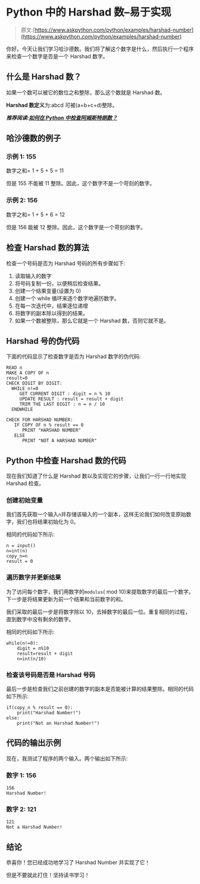 # Python 中的 Harshad 数–易于实现

> 原文:[https://www.askpython.com/python/examples/harshad-number](https://www.askpython.com/python/examples/harshad-number)

你好。今天让我们学习哈沙德数。我们将了解这个数字是什么，然后执行一个程序来检查一个数字是否是一个 Harshad 数字。

## 什么是 Harshad 数？

如果一个数可以被它的数位之和整除，那么这个数就是 Harshad 数。

**Harshad 数定义**为:abcd 可被(a+b+c+d)整除。

***推荐阅读:[如何在 Python 中检查阿姆斯特朗数？](https://www.askpython.com/python/examples/armstrong-number)***

## 哈沙德数的例子

### 示例 1: 155

数字之和= 1 + 5 + 5 = 11

但是 155 不能被 11 整除。因此，这个数字不是一个苛刻的数字。

### 示例 2: 156

数字之和= 1 + 5 + 6 = 12

但是 156 能被 12 整除。因此，这个数字是一个苛刻的数字。

## 检查 Harshad 数的算法

检查一个号码是否为 Harshad 号码的所有步骤如下:

1.  读取输入的数字
2.  将号码复制一份，以便稍后检查结果。
3.  创建一个结果变量(设置为 0)
4.  创建一个 while 循环来逐个数字地遍历数字。
5.  在每一次迭代中，结果逐位递增
6.  将数字的副本除以得到的结果。
7.  如果一个数被整除，那么它就是一个 Harshad 数，否则它就不是。

## Harshad 号的伪代码

下面的代码显示了检查数字是否为 Harshad 数字的伪代码:

```
READ n
MAKE A COPY OF n
result=0
CHECK DIGIT BY DIGIT:
  WHILE n!=0
     GET CURRENT DIGIT : digit = n % 10
     UPDATE RESULT : result = result + digit
     TRIM THE LAST DIGIT : n = n / 10
  ENDWHILE

CHECK FOR HARSHAD NUMBER:
   IF COPY OF n % result == 0
      PRINT "HARSHAD NUMBER"
   ELSE
      PRINT "NOT A HARSHAD NUMBER"

```

## Python 中检查 Harshad 数的代码

现在我们知道了什么是 Harshad 数以及实现它的步骤，让我们一行一行地实现 Harshad 检查。

### 创建初始变量

我们首先获取一个输入`n`并存储该输入的一个副本，这样无论我们如何改变原始数字，我们也将结果初始化为 0。

相同的代码如下所示:

```
n = input()
n=int(n)
copy_n=n
result = 0

```

### 遍历数字并更新结果

为了访问每个数字，我们用数字的`modulus`( mod 10)来提取数字的最后一个数字。下一步是将结果更新为前一个结果和当前数字的和。

我们采取的最后一步是将数字除以 10，去掉数字的最后一位。重复相同的过程，直到数字中没有剩余的数字。

相同的代码如下所示:

```
while(n!=0):
    digit = n%10
    result=result + digit
    n=int(n/10)

```

### 检查该号码是否是 Harshad 号码

最后一步是检查我们之前创建的数字的副本是否能被计算的结果整除。相同的代码如下所示:

```
if(copy_n % result == 0):
    print("Harshad Number!")
else:
    print("Not an Harshad Number!")

```

## 代码的输出示例

现在，我测试了程序的两个输入。两个输出如下所示:

### 数字 1: 156

```
156
Harshad Number!

```

### 数字 2: 121

```
121
Not a Harshad Number!

```

## 结论

恭喜你！您已经成功地学习了 Harshad Number 并实现了它！

但是不要就此打住！坚持读书学习！
